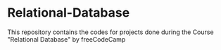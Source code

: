 # Relational-Database
This repository contains the codes for projects done during the Course "Relational Database" by freeCodeCamp
